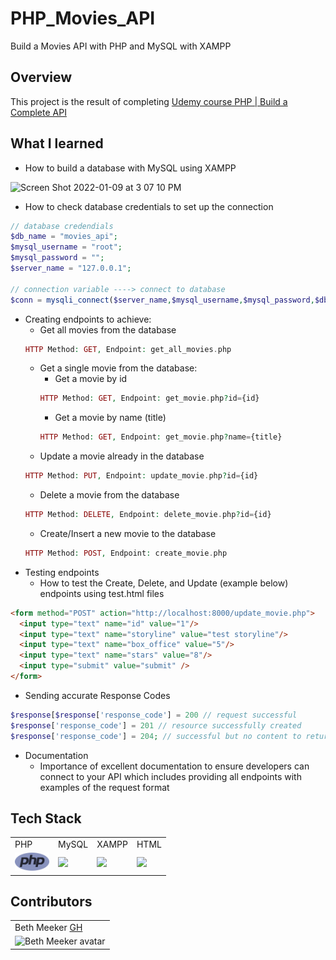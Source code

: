 # PHP_Movies_API
Build a Movies API with PHP and MySQL with XAMPP

## Overview
This project is the result of completing [Udemy course PHP | Build a Complete API](https://www.udemy.com/course/create-apis-in-php/)

## What I learned
  * How to build a database with MySQL using XAMPP
<img width="1066" alt="Screen Shot 2022-01-09 at 3 07 10 PM" src="https://user-images.githubusercontent.com/76264735/148702986-82dd6267-3c2b-41a5-9890-bc58af0914ba.png">
  
  * How to check database credentials to set up the connection
```php
// database credendials
$db_name = "movies_api";
$mysql_username = "root";
$mysql_password = "";
$server_name = "127.0.0.1";

// connection variable ----> connect to database
$conn = mysqli_connect($server_name,$mysql_username,$mysql_password,$db_name);
```
  * Creating endpoints to achieve:
    * Get all movies from the database
    ```php
    HTTP Method: GET, Endpoint: get_all_movies.php
    ```
    * Get a single movie from the database:
      * Get a movie by id
      ```php
      HTTP Method: GET, Endpoint: get_movie.php?id={id}
      ```
      * Get a movie by name (title)
      ```php
      HTTP Method: GET, Endpoint: get_movie.php?name={title}
      ```
    * Update a movie already in the database
    ```php
    HTTP Method: PUT, Endpoint: update_movie.php?id={id}
    ```
    * Delete a movie from the database
    ```php
    HTTP Method: DELETE, Endpoint: delete_movie.php?id={id}
    ```
    * Create/Insert a new movie to the database
    ```php
    HTTP Method: POST, Endpoint: create_movie.php
    ```
  * Testing endpoints
    * How to test the Create, Delete, and Update (example below) endpoints using test.html files
```html
<form method="POST" action="http://localhost:8000/update_movie.php">
  <input type="text" name="id" value="1"/>
  <input type="text" name="storyline" value="test storyline"/>
  <input type="text" name="box_office" value="5"/>
  <input type="text" name="stars" value="8"/>
  <input type="submit" value="submit" />
</form>
```
  * Sending accurate Response Codes
```php
$response[$response['response_code'] = 200 // request successful
$response['response_code'] = 201 // resource successfully created
$response['response_code'] = 204; // successful but no content to return (ex: delete movie)
```
  * Documentation
    * Importance of excellent documentation to ensure developers can connect to your API which includes providing 
all endpoints with examples of the request format

## Tech Stack
<table>
  <tr>
    <td>PHP</td>
    <td>MySQL</td>
    <td>XAMPP</td>
    <td>HTML</td>
  </tr>
  <tr>
    <td><img width="55" src="https://raw.githubusercontent.com/gilbarbara/logos/master/logos/php.svg"/></td> 
    <td><img width="55" src="https://raw.githubusercontent.com/gilbarbara/logos/master/logos/mysql.svg"/></td>
    <td><img width="55" src="https://raw.githubusercontent.com/gilbarbara/logos/master/logos/xampp.svg"/></td>  
    <td><img width="55" src="https://raw.githubusercontent.com/gilbarbara/logos/master/logos/html-5.svg"/></td>
  </tr>
</table>

## Contributors
<table>
  <tr>
   <td> Beth Meeker <a href="https://github.com/meekb">GH</td>
  </tr>
  </tr>
    <td><img src="https://avatars.githubusercontent.com/u/76264735?v=4" alt="Beth Meeker avatar"
    width="150" height="auto" /></td>
  </tr>
</table>
